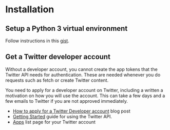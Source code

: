 # Installation


## Setup a Python 3 virtual environment

Follow instructions in this [gist](https://gist.github.com/MichaelCurrin/3a4d14ba1763b4d6a1884f56a01412b7).


## Get a Twitter developer account


Without a developer account, you cannot create the app tokens that the Twitter API needs for authentication. These are needed whenever you do requests such as fetch or create Twitter content.

You need to apply for a developer account on Twitter, including a written a motivation on how you will use the account. This can take a few days and a few emails to Twitter if you are not approved immediately.

- [How to apply for a Twitter Developer account](https://www.extly.com/docs/autotweetng_joocial/tutorials/how-to-auto-post-from-joomla-to-twitter/apply-for-a-twitter-developer-account/#apply-for-a-developer-account) blog post
- [Getting Started](https://developer.twitter.com/en/docs/basics/getting-started) guide for using the Twitter API.
- [Apps](https://developer.twitter.com/en/apps) list page for your Twitter account
